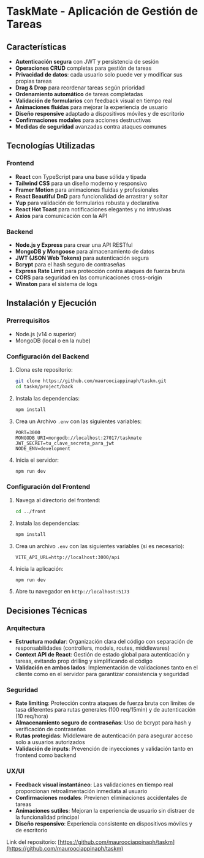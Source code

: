# TaskMate - Aplicación de Gestión de Tareas

## Características

- **Autenticación segura** con JWT y persistencia de sesión
- **Operaciones CRUD** completas para gestión de tareas
- **Privacidad de datos**: cada usuario solo puede ver y modificar sus propias tareas
- **Drag & Drop** para reordenar tareas según prioridad
- **Ordenamiento automático** de tareas completadas
- **Validación de formularios** con feedback visual en tiempo real
- **Animaciones fluidas** para mejorar la experiencia de usuario
- **Diseño responsive** adaptado a dispositivos móviles y de escritorio
- **Confirmaciones modales** para acciones destructivas
- **Medidas de seguridad** avanzadas contra ataques comunes

## Tecnologías Utilizadas

### Frontend

- **React** con TypeScript para una base sólida y tipada
- **Tailwind CSS** para un diseño moderno y responsivo
- **Framer Motion** para animaciones fluidas y profesionales
- **React Beautiful DnD** para funcionalidad de arrastrar y soltar
- **Yup** para validación de formularios robusta y declarativa
- **React Hot Toast** para notificaciones elegantes y no intrusivas
- **Axios** para comunicación con la API

### Backend

- **Node.js y Express** para crear una API RESTful
- **MongoDB y Mongoose** para almacenamiento de datos
- **JWT (JSON Web Tokens)** para autenticación segura
- **Bcrypt** para el hash seguro de contraseñas
- **Express Rate Limit** para protección contra ataques de fuerza bruta
- **CORS** para seguridad en las comunicaciones cross-origin
- **Winston** para el sistema de logs

## Instalación y Ejecución

### Prerrequisitos

- Node.js (v14 o superior)
- MongoDB (local o en la nube)

### Configuración del Backend

1. Clona este repositorio:

   ```bash
   git clone https://github.com/mauroociappinaph/taskm.git
   cd taskm/project/back
   ```

2. Instala las dependencias:

   ```bash
   npm install
   ```

3. Crea un Archivo `.env` con las siguientes variables:

   ```
   PORT=3000
   MONGODB_URI=mongodb://localhost:27017/taskmate
   JWT_SECRET=tu_clave_secreta_para_jwt
   NODE_ENV=development
   ```

4. Inicia el servidor:
   ```bash
   npm run dev
   ```

### Configuración del Frontend

1. Navega al directorio del frontend:

   ```bash
   cd ../front
   ```

2. Instala las dependencias:

   ```bash
   npm install
   ```

3. Crea un archivo `.env` con las siguientes variables (si es necesario):

   ```
   VITE_API_URL=http://localhost:3000/api
   ```

4. Inicia la aplicación:

   ```bash
   npm run dev
   ```

5. Abre tu navegador en `http://localhost:5173`

## Decisiones Técnicas

### Arquitectura

- **Estructura modular**: Organización clara del código con separación de responsabilidades (controllers, models, routes, middlewares)
- **Context API de React**: Gestión de estado global para autenticación y tareas, evitando prop drilling y simplificando el código
- **Validación en ambos lados**: Implementación de validaciones tanto en el cliente como en el servidor para garantizar consistencia y seguridad

### Seguridad

- **Rate limiting**: Protección contra ataques de fuerza bruta con límites de tasa diferentes para rutas generales (100 req/15min) y de autenticación (10 req/hora)
- **Almacenamiento seguro de contraseñas**: Uso de bcrypt para hash y verificación de contraseñas
- **Rutas protegidas**: Middleware de autenticación para asegurar acceso solo a usuarios autorizados
- **Validación de inputs**: Prevención de inyecciones y validación tanto en frontend como backend

### UX/UI

- **Feedback visual instantáneo**: Las validaciones en tiempo real proporcionan retroalimentación inmediata al usuario
- **Confirmaciones modales**: Previenen eliminaciones accidentales de tareas
- **Animaciones sutiles**: Mejoran la experiencia de usuario sin distraer de la funcionalidad principal
- **Diseño responsivo**: Experiencia consistente en dispositivos móviles y de escritorio

Link del repositorio: [https://github.com/mauroociappinaph/taskm](https://github.com/mauroociappinaph/taskm)
